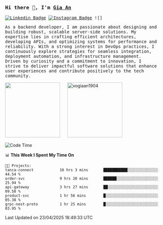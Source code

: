 ### <samp>Hi there 👋, I'm <a href="https://www.linkedin.com/in/vogiaan1904/" target="_blank">Gia An</a></samp>

<samp> [![Linkedin Badge](https://img.shields.io/badge/-LinkedIn-0e76a8?style=flat-square&logo=Linkedin&logoColor=white)](https://linkedin.com/in/vogiaan1904)
[![Instagram Badge](https://img.shields.io/badge/-Instagram-e4405f?style=flat-square&logo=Instagram&logoColor=white)](https://instagram.com/_.ja.ann_/) ![]</samp> 

<samp>As a backend developer, I am passionate about designing and building robust, scalable server-side solutions. My expertise lies in crafting efficient architectures, developing APIs, and optimizing systems for performance and reliability. With a strong interest in DevOps practices, I continuously explore strategies for seamless integration, deployment automation, and infrastructure management. Driven by curiosity and a commitment to innovation, I strive to deliver impactful software solutions that enhance user experiences and contribute positively to the tech community.</samp>



<div>
  <img height="180em" src="https://github-readme-stats.vercel.app/api/top-langs/?username=vogiaan1904&show_icons=true&hide_border=true&layout=compact&langs_count=10&theme=transparent&include_orgs=true"/>
  &nbsp;&nbsp;&nbsp;&nbsp;
  <img height="180em" src="https://github-readme-stats.vercel.app/api?username=vogiaan1904&show_icons=true&hide_border=true&&count_private=true&include_all_commits=true&theme=transparent&locale=en" alt="vogiaan1904" />
</div>






<!--START_SECTION:waka-->
![Code Time](http://img.shields.io/badge/Code%20Time-783%20hrs%2019%20mins-blue)

📊 **This Week I Spent My Time On** 

```text
🐱‍💻 Projects: 
tanca-connect            16 hrs 3 mins       ███████████░░░░░░░░░░░░░░   44.54 % 
order-svc                9 hrs 20 mins       ██████░░░░░░░░░░░░░░░░░░░   25.94 % 
api-gateway              3 hrs 27 mins       ██░░░░░░░░░░░░░░░░░░░░░░░   09.58 % 
product-svc              1 hr 56 mins        █░░░░░░░░░░░░░░░░░░░░░░░░   05.38 % 
grpc-nest-proto          1 hr 25 mins        █░░░░░░░░░░░░░░░░░░░░░░░░   03.95 % 
```


 Last Updated on 23/04/2025 18:49:33 UTC
<!--END_SECTION:waka-->

